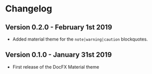 # Changelog

## Version 0.2.0 - February 1st 2019

- Added material theme for the `note|warning|caution` blockquotes.

## Version 0.1.0 - January 31st 2019

- First release of the DocFX Material theme
